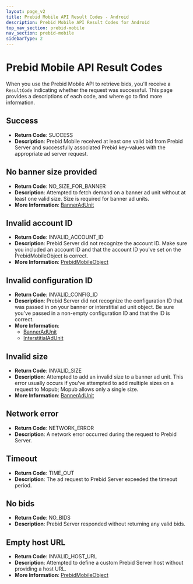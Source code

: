 ```yaml
---
layout: page_v2
title: Prebid Mobile API Result Codes - Android
description: Prebid Mobile API Result Codes for Android
top_nav_section: prebid-mobile
nav_section: prebid-mobile
sidebarType: 2
---
```


# Prebid Mobile API Result Codes

When you use the Prebid Mobile API to retrieve bids, you'll receive a `ResultCode` indicating whether the request was successful. This page provides a descriptions of each code, and where go to find more information.

## Success

- **Return Code**: SUCCESS
- **Description**: Prebid Mobile received at least one valid bid from Prebid Server and successfully associated Prebid key-values with the appropriate ad server request.

## No banner size provided

- **Return Code**: NO_SIZE_FOR_BANNER
- **Description**: Attempted to fetch demand on a banner ad unit without at least one valid size. Size is required for banner ad units.
- **More Information**: [BannerAdUnit]({{site.github.url}}/prebid-mobile/pbm-api/android/banneradunit-android.html)

## Invalid account ID

- **Return Code**: INVALID_ACCOUNT_ID
- **Description**: Prebid Server did not recognize the account ID. Make sure you included an account ID and that the account ID you've set on the PrebidMobileObject is correct.
- **More Information**: [PrebidMobileObject]({{site.github.url}}/prebid-mobile/pbm-api/android/prebidmobile-object-android.html)

## Invalid configuration ID

- **Return Code**: INVALID_CONFIG_ID
- **Description**: Prebid Server did not recognize the configuration ID that was passed in on your banner or interstitial ad unit object. Be sure you've passed in a non-empty configuration ID and that the ID is correct.
- **More Information**:  
  - [BannerAdUnit]({{site.github.url}}/prebid-mobile/pbm-api/android/banneradunit-android.html)  
  - [InterstitialAdUnit]({{site.github.url}}/prebid-mobile/pbm-api/android/interstitialadunit-android.html)

## Invalid size

- **Return Code**: INVALID_SIZE
- **Description**: Attempted to add an invalid size to a banner ad unit. This error usually occurs if you've attempted to add multiple sizes on a request to Mopub; Mopub allows only a single size.
- **More Information**: [BannerAdUnit]({{site.github.url}}/prebid-mobile/pbm-api/android/banneradunit-android.html)

## Network error

- **Return Code**: NETWORK_ERROR
- **Description**: A network error occurred during the request to Prebid Server.

## Timeout

- **Return Code**: TIME_OUT
- **Description**: The ad request to Prebid Server exceeded the timeout period.

## No bids

- **Return Code**: NO_BIDS
- **Description**: Prebid Server responded without returning any valid bids.

## Empty host URL

- **Return Code**: INVALID_HOST_URL
- **Description**: Attempted to define a custom Prebid Server host without providing a host URL.
- **More Information**: [PrebidMobileObject]({{site.github.url}}/prebid-mobile/pbm-api/android/prebidmobile-object-android.html)
